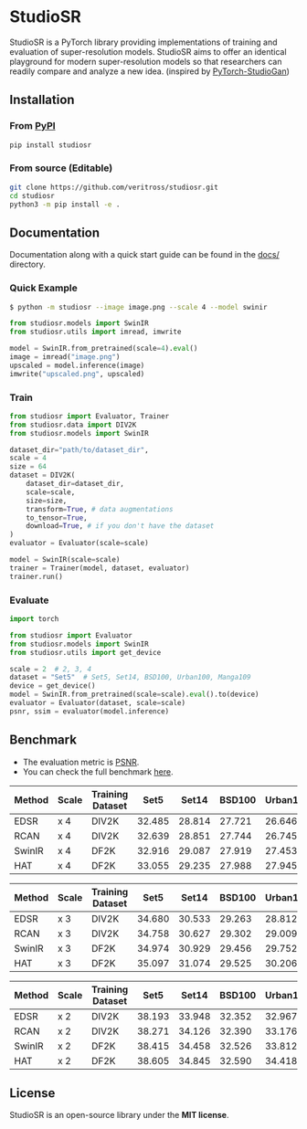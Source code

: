 # StudioSR
StudioSR is a PyTorch library providing implementations of training and evaluation of super-resolution models. StudioSR aims to offer an identical playground for modern super-resolution models so that researchers can readily compare and analyze a new idea. (inspired by [PyTorch-StudioGan](https://github.com/POSTECH-CVLab/PyTorch-StudioGAN))


## Installation

### From [PyPI](https://pypi.org/project/studiosr/)
```bash
pip install studiosr
```

### From source (Editable)
```bash
git clone https://github.com/veritross/studiosr.git
cd studiosr
python3 -m pip install -e .
```


## Documentation
Documentation along with a quick start guide can be found in the [docs/](./docs/) directory.

### Quick Example

```bash
$ python -m studiosr --image image.png --scale 4 --model swinir
```

```python
from studiosr.models import SwinIR
from studiosr.utils import imread, imwrite

model = SwinIR.from_pretrained(scale=4).eval()
image = imread("image.png")
upscaled = model.inference(image)
imwrite("upscaled.png", upscaled)
```

### Train
```python
from studiosr import Evaluator, Trainer
from studiosr.data import DIV2K
from studiosr.models import SwinIR

dataset_dir="path/to/dataset_dir",
scale = 4
size = 64
dataset = DIV2K(
    dataset_dir=dataset_dir,
    scale=scale,
    size=size,
    transform=True, # data augmentations
    to_tensor=True,
    download=True, # if you don't have the dataset
)
evaluator = Evaluator(scale=scale)

model = SwinIR(scale=scale)
trainer = Trainer(model, dataset, evaluator)
trainer.run()
```

### Evaluate
```python
import torch

from studiosr import Evaluator
from studiosr.models import SwinIR
from studiosr.utils import get_device

scale = 2  # 2, 3, 4
dataset = "Set5"  # Set5, Set14, BSD100, Urban100, Manga109
device = get_device()
model = SwinIR.from_pretrained(scale=scale).eval().to(device)
evaluator = Evaluator(dataset, scale=scale)
psnr, ssim = evaluator(model.inference)
```


## Benchmark
- The evaluation metric is [PSNR](https://en.wikipedia.org/wiki/Peak_signal-to-noise_ratio).
- You can check the full benchmark [here](./docs/benchmark.md).

| Method | Scale | Training Dataset | Set5   | Set14  | BSD100 | Urban100 |
| ------ | ----- | ---------------- | ------ | ------ | ------ | -------- |
| EDSR   | x 4   | DIV2K            | 32.485 | 28.814 | 27.721 | 26.646   |
| RCAN   | x 4   | DIV2K            | 32.639 | 28.851 | 27.744 | 26.745   |
| SwinIR | x 4   | DF2K             | 32.916 | 29.087 | 27.919 | 27.453   |
| HAT    | x 4   | DF2K             | 33.055 | 29.235 | 27.988 | 27.945   |

| Method | Scale | Training Dataset | Set5   | Set14  | BSD100 | Urban100 |
| ------ | ----- | ---------------- | ------ | ------ | ------ | -------- |
| EDSR   | x 3   | DIV2K            | 34.680 | 30.533 | 29.263 | 28.812   |
| RCAN   | x 3   | DIV2K            | 34.758 | 30.627 | 29.302 | 29.009   |
| SwinIR | x 3   | DF2K             | 34.974 | 30.929 | 29.456 | 29.752   |
| HAT    | x 3   | DF2K             | 35.097 | 31.074 | 29.525 | 30.206   |

| Method | Scale | Training Dataset | Set5   | Set14  | BSD100 | Urban100 |
| ------ | ----- | ---------------- | ------ | ------ | ------ | -------- |
| EDSR   | x 2   | DIV2K            | 38.193 | 33.948 | 32.352 | 32.967   |
| RCAN   | x 2   | DIV2K            | 38.271 | 34.126 | 32.390 | 33.176   |
| SwinIR | x 2   | DF2K             | 38.415 | 34.458 | 32.526 | 33.812   |
| HAT    | x 2   | DF2K             | 38.605 | 34.845 | 32.590 | 34.418   |

## License
StudioSR is an open-source library under the **MIT license**. 
